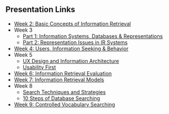 ## Presentation Links

- [Week 2: Basic Concepts of Information Retrieval](https://manika-lamba.github.io/F25-LIS4_5523/Week-2/#/title-slide)
- Week 3
  - [Part 1: Information Systems, Databases & Representations](https://manika-lamba.github.io/F25-LIS4_5523/Week-3_part1/#/title-slide)
  - [Part 2: Representation Issues in IR Systems](https://manika-lamba.github.io/F25-LIS4_5523/Week-3_part2/#/title-slide)
- [Week 4: Users, Information Seeking & Behavior](https://manika-lamba.github.io/F25-LIS4_5523/Week-4/#/title-slide)
- Week 5
  - [UX Design and Information Architecture](https://manika-lamba.github.io/F25-LIS4_5523/Week-5_part1/#/title-slide)
  - [Usability First](https://manika-lamba.github.io/F25-LIS4_5523/Week-5_part2/#/title-slide)
- [Week 6: Information Retrieval Evaluation](https://manika-lamba.github.io/F25-LIS4_5523/Week-6/#/title-slide)
- [Week 7: Information Retrieval Models](https://manika-lamba.github.io/F25-LIS4_5523/Week-7/#/title-slide)
- Week 8
  - [Search Techniques and Strategies](https://manika-lamba.github.io/F25-LIS4_5523/Week-8_part1/#/title-slide)
  - [10 Steps of Database Searching](https://manika-lamba.github.io/F25-LIS4_5523/Week-8_part2/#/title-slide)
- [Week 9: Controlled Vocabulary Searching](https://manika-lamba.github.io/F25-LIS4_5523/Week-9/#/title-slide)
